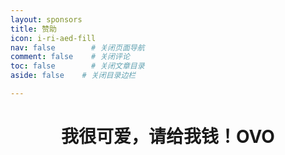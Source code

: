 ```yaml
---
layout: sponsors
title: 赞助
icon: i-ri-aed-fill
nav: false        # 关闭页面导航
comment: false    # 关闭评论
toc: false        # 关闭文章目录
aside: false    # 关闭目录边栏

---
```


# <center>我很可爱，请给我钱！OVO</center>

<SponsorRecommend />
<SponsorsDisplay />
<test />